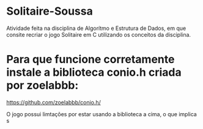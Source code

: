 # Solitaire-Soussa
Atividade feita na disciplina de Algorítmo e Estrutura de Dados, em que consite recriar o jogo Solitaire em C utilizando os conceitos da disciplina.

# Para que funcione corretamente instale a biblioteca conio.h criada por zoelabbb:
https://github.com/zoelabbb/conio.h/

O jogo possui limtações por estar usando a biblioteca a cima, o que implica s

